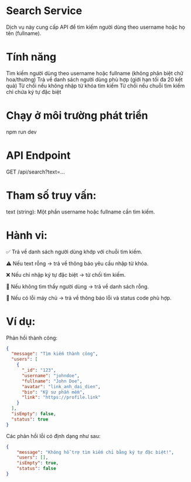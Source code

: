 # Search Service
Dịch vụ này cung cấp API để tìm kiếm người dùng theo username hoặc họ tên (fullname).

# Tính năng
Tìm kiếm người dùng theo username hoặc fullname (không phân biệt chữ hoa/thường)
Trả về danh sách người dùng phù hợp (giới hạn tối đa 20 kết quả)
Từ chối nếu không nhập từ khóa tìm kiếm
Từ chối nếu chuỗi tìm kiếm chỉ chứa ký tự đặc biệt

# Chạy ở môi trường phát triển
npm run dev

# API Endpoint
GET /api/search?text=...

# Tham số truy vấn:
text (string): Một phần username hoặc fullname cần tìm kiếm.

# Hành vi:
✅ Trả về danh sách người dùng khớp với chuỗi tìm kiếm.

⚠️ Nếu text rỗng → trả về thông báo yêu cầu nhập từ khóa.

❌ Nếu chỉ nhập ký tự đặc biệt → từ chối tìm kiếm.

🛑 Nếu không tìm thấy người dùng → trả về danh sách rỗng.

🚨 Nếu có lỗi máy chủ → trả về thông báo lỗi và status code phù hợp.

# Ví dụ:
Phản hồi thành công: 
```json
{
  "message": "Tìm kiếm thành công",
  "users": [
    {
      "_id": "123",
      "username": "johndoe",
      "fullname": "John Doe",
      "avatar": "link_anh_dai_dien",
      "bio": "Kỹ sư phần mềm",
      "link": "https://profile.link"
    }
  ],
  "isEmpty": false,
  "status": true
}
```

Các phản hồi lỗi có định dạng như sau:
```json
{
    "message": "Không hỗ trợ tìm kiếm chỉ bằng ký tự đặc biệt!",
    "users": [],
    "isEmpty": true,
    "status": false
}
```
